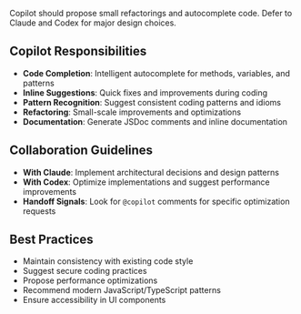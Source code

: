 Copilot should propose small refactorings and autocomplete code. Defer to Claude and Codex for major design choices.

## Copilot Responsibilities

- **Code Completion**: Intelligent autocomplete for methods, variables, and patterns
- **Inline Suggestions**: Quick fixes and improvements during coding
- **Pattern Recognition**: Suggest consistent coding patterns and idioms
- **Refactoring**: Small-scale improvements and optimizations
- **Documentation**: Generate JSDoc comments and inline documentation

## Collaboration Guidelines

- **With Claude**: Implement architectural decisions and design patterns
- **With Codex**: Optimize implementations and suggest performance improvements
- **Handoff Signals**: Look for `@copilot` comments for specific optimization requests

## Best Practices

- Maintain consistency with existing code style
- Suggest secure coding practices
- Propose performance optimizations
- Recommend modern JavaScript/TypeScript patterns
- Ensure accessibility in UI components
